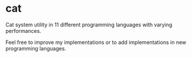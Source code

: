 # cat
Cat system utility in 11 different programming languages with varying performances.


Feel free to improve my implementations or to add implementations in new programming languages.

